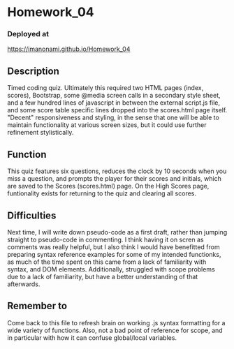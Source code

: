 # Homework_04

### Deployed at
https://imanonami.github.io/Homework_04

## Description
Timed coding quiz. Ultimately this required two HTML pages (index, scores), Bootstrap, some @media screen calls in a secondary style sheet, and a few hundred lines of javascript in between the external script.js file, and some score table specific lines dropped into the scores.html page itself. "Decent" responsiveness and styling, in the sense that one will be able to maintain functionality at various screen sizes, but it could use further refinement stylistically.

## Function

This quiz features six questions, reduces the clock by 10 seconds when you miss a question, and prompts the player for their scores and initials, which are saved to the Scores (scores.html) page. On the High Scores page, funtionality exists for returning to the quiz and clearing all scores.

## Difficulties

Next time, I will write down pseudo-code as a first draft, rather than jumping straight to pseudo-code in commenting. I think having it on scren as comments was really helpful, but I also think I would have benefitted from preparing syntax reference examples for some of my intended functionks, as much of the time spent on this came from a lack of familiarity with syntax, and DOM elements. Additionally, struggled with scope problems due to a lack of familiarity, but have a better understanding of that afterwards.

## Remember to

Come back to this file to refresh brain on working .js syntax formatting for a wide variety of functions. Also, not a bad point of reference for scope, and in particular with how it can confuse global/local variables.

